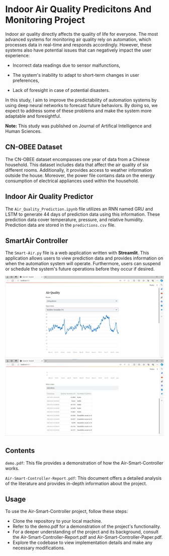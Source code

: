 # Indoor Air Quality Predicitons And Monitoring Project

Indoor air quality directly affects the quality of life for everyone. The most advanced systems for monitoring air quality rely on automation, which processes data in real-time and responds accordingly. However, these systems also have potential issues that can negatively impact the user experience:

- Incorrect data readings due to sensor malfunctions,

- The system's inability to adapt to short-term changes in user preferences,

- Lack of foresight in case of potential disasters.

In this study, I aim to improve the predictability of automation systems by using deep neural networks to forecast future behaviors. By doing so, we expect to address some of these problems and make the system more adaptable and foresightful.

**Note:** This study was published on Journal of Artifical Intelligence and Human Sciences.

## CN-OBEE Dataset

The CN-OBEE dataset encompasses one year of data from a Chinese household. This dataset includes data that affect the air quality of six different rooms. Additionally, it provides access to weather information outside the house. Moreover, the power file contains data on the energy consumption of electrical appliances used within the household.

## Indoor Air Quality Predictor
The `Air_Quality_Prediction.ipynb` file utilizes an RNN named GRU and LSTM to generate 44 days of prediction data using this information. These prediction data cover temperature, pressure, and relative humidity. Prediction data are stored in the `predictions.csv` file.

## SmartAir Controller
The `Smart-Air.py` file is a web application written with **Streamlit**. This application allows users to view prediction data and provides information on when the automation system will operate. Furthermore, users can suspend or schedule the system's future operations before they occur if desired.

<p align="center">
  <img src="1.png" alt="Image 1" width="800"/>
  <img src="2.png" alt="Image 2" width="800"/>
</p>

## Contents
`demo.pdf`: This file provides a demonstration of how the Air-Smart-Controller works.

`Air-Smart-Controller-Report.pdf`: This document offers a detailed analysis of the literature and provides in-depth information about the project.

## Usage
To use the Air-Smart-Controller project, follow these steps:

- Clone the repository to your local machine.
- Refer to the demo.pdf for a demonstration of the project's functionality.
- For a deeper understanding of the project and its background, consult the Air-Smart-Controller-Report.pdf and Air-Smart-Controller-Paper.pdf.
- Explore the codebase to view implementation details and make any necessary modifications.
